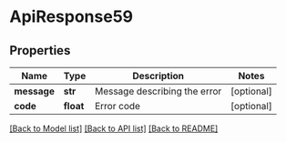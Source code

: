 # ApiResponse59

## Properties
Name | Type | Description | Notes
------------ | ------------- | ------------- | -------------
**message** | **str** | Message describing the error | [optional] 
**code** | **float** | Error code | [optional] 

[[Back to Model list]](../README.md#documentation-for-models) [[Back to API list]](../README.md#documentation-for-api-endpoints) [[Back to README]](../README.md)


